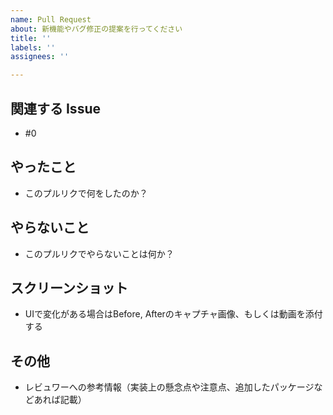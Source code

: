 ```yaml
---
name: Pull Request
about: 新機能やバグ修正の提案を行ってください
title: ''
labels: ''
assignees: ''

---
```


## 関連する Issue

- #0

## やったこと

- このプルリクで何をしたのか？

## やらないこと

- このプルリクでやらないことは何か？

## スクリーンショット

- UIで変化がある場合はBefore, Afterのキャプチャ画像、もしくは動画を添付する

## その他

- レビュワーへの参考情報（実装上の懸念点や注意点、追加したパッケージなどあれば記載）
